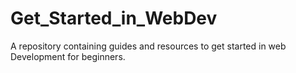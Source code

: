 # Get_Started_in_WebDev
A repository containing guides and resources to get started in web Development for beginners.
